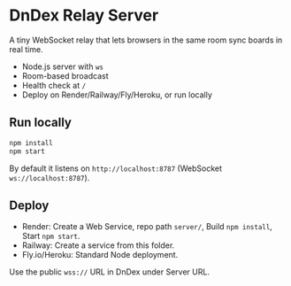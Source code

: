 # DnDex Relay Server

A tiny WebSocket relay that lets browsers in the same room sync boards in real time.

- Node.js server with `ws`
- Room-based broadcast
- Health check at `/`
- Deploy on Render/Railway/Fly/Heroku, or run locally

## Run locally

```bash
npm install
npm start
```

By default it listens on `http://localhost:8787` (WebSocket `ws://localhost:8787`).

## Deploy

- Render: Create a Web Service, repo path `server/`, Build `npm install`, Start `npm start`.
- Railway: Create a service from this folder.
- Fly.io/Heroku: Standard Node deployment.

Use the public `wss://` URL in DnDex under Server URL.
